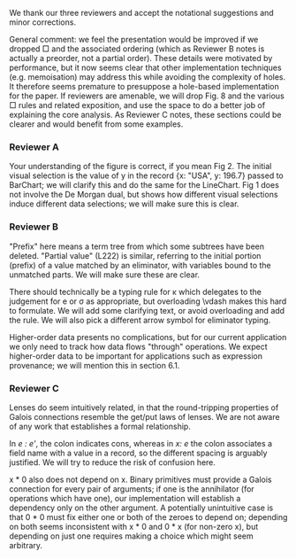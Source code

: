 We thank our three reviewers and accept the notational suggestions and minor corrections.

General comment: we feel the presentation would be improved if we dropped □ and the associated ordering (which as Reviewer B notes is actually a preorder, not a partial order). These details were motivated by performance, but it now seems clear that other implementation techniques (e.g. memoisation) may address this while avoiding the complexity of holes. It therefore seems premature to presuppose a hole-based implementation for the paper. If reviewers are amenable, we will drop Fig. 8 and the various □ rules and related exposition, and use the space to do a better job of explaining the core analysis. As Reviewer C notes, these sections could be clearer and would benefit from some examples.

### Reviewer A

Your understanding of the figure is correct, if you mean Fig 2. The initial visual selection is the value of y in the record {x: "USA", y: 196.7} passed to BarChart; we will clarify this and do the same for the LineChart. Fig 1 does not involve the De Morgan dual, but shows how different visual selections induce different data selections; we will make sure this is clear.

### Reviewer B

"Prefix" here means a term tree from which some subtrees have been deleted. "Partial value" (L222) is similar, referring to the initial portion (prefix) of a value matched by an eliminator, with variables bound to the unmatched parts. We will make sure these are clear.

There should technically be a typing rule for κ which delegates to the judgement for e or σ as appropriate, but overloading \vdash makes this hard to formulate. We will add some clarifying text, or avoid overloading and add the rule. We will also pick a different arrow symbol for eliminator typing.

Higher-order data presents no complications, but for our current application we only need to track how data flows "through" operations. We expect higher-order data to be important for applications such as expression provenance; we will mention this in section 6.1.

### Reviewer C

Lenses do seem intuitively related, in that the round-tripping properties of Galois connections resemble the get/put laws of lenses. We are not aware of any work that establishes a formal relationship.

In _e : e'_, the colon indicates cons, whereas in _x: e_ the colon associates a field name with a value in a record, so the different spacing is arguably justified. We will try to reduce the risk of confusion here.

x * 0 also does not depend on x. Binary primitives must provide a Galois connection for every pair of arguments; if one is the annihilator (for operations which have one), our implementation will establish a dependency only on the other argument. A potentially unintuitive case is that 0 * 0 must fix either one or both of the zeroes to depend on; depending on both seems inconsistent with x * 0 and 0 * x (for non-zero x), but depending on just one requires making a choice which might seem arbitrary.
